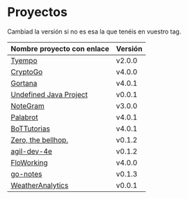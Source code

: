 # Proyectos

Cambiad la versión si no es esa la que tenéis en vuestro tag.

| Nombre proyecto con enlace                                       | Versión |
|------------------------------------------------------------------|---------|
| [Tyempo](https://github.com/Phyton-es-mi-typo/tyempo)                   | v2.0.0  |
| [CryptoGo](https://github.com/CriptoInfo/CryptoGo)                      | v4.0.0  |
| [Gortana](https://github.com/Pibes-GRX/Gortana)                        | v4.0.1  |
| [Undefined Java Project](https://github.com/tddgrupo4/TDD-Grupo-4)     | v0.0.1  |
| [NoteGram](https://github.com/NoteGramBot/NoteGram)                   | v3.0.0  |
| [Palabrot](https://github.com/ScalaBot-Team/PalaBrot)                 | v4.0.1  |
| [BoTTutorias](https://github.com/BoTTuros/BoTTutorias)                  | v4.0.1  |
|    [Zero, the bellhop.](https://github.com/monium/zero)                | v0.1.2  |
|    [agil-dev-4e](https://github.com/Kobedinho/agil-dev-4e)                | v0.1.2  |
|    [FloWorking](https://github.com/PalomitaTeam/FloWorking)              | v4.0.0  |
|    [go-notes](https://github.com/Golang-EC/go-notes)                     | v0.1.3  |
| [WeatherAnalytics](https://github.com/crislinfrajo/WeatherAnalytics)     | v0.0.1  | 
